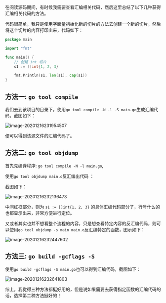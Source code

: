

在阅读源码期间，有时候我需要查看汇编相关代码，然后这里总结了以下几种获得汇编相关代码的方法。

代码很简单，我只是使用字面量初始化新的切片的方法去创建一个新的切片，然后将这个切片的内容打印出来，代码如下：

```go
package main

import "fmt"

func main() {
	// 创建 int 切片
	s1 := []int{1, 2, 3}

	fmt.Println(s1, len(s1), cap(s1))
}
```



## 方法一: `go tool compile`

我们去到该项目的目录下，使用`go tool compile -N -l -S main.go`生成汇编代码，截图如下：

![image-20201216231954507](https://garmen-imgsubmit.oss-cn-shenzhen.aliyuncs.com/img/20201216231954.png)

便可以得到该源文件的汇编代码了。

## 方法二: `go tool objdump`

首先先编译程序: `go tool compile -N -l main.go`,

使用`go tool objdump main.o`反汇编出代码 ：

截图如下：

![image-20201216232136473](https://garmen-imgsubmit.oss-cn-shenzhen.aliyuncs.com/img/20201217142524.png)

中间红框部分，则为  `s1 := []int{1, 2, 3}` 的具体汇编代码部分了，行号什么的也都显示出来，非常方便进行定位。

又或者其实也并不想看整个流程的内容，只是想查看特定内容的反汇编代码，则可以使用`go tool objdump -s main main.o`反汇编特定的函数，图示如下：

![image-20201216232447602](https://garmen-imgsubmit.oss-cn-shenzhen.aliyuncs.com/img/20201217142522.png)

## 方法三: `go build -gcflags -S`

使用`go build -gcflags -S main.go`也可以得到汇编代码，截图如下：

![image-20201216232641803](https://garmen-imgsubmit.oss-cn-shenzhen.aliyuncs.com/img/20201217142518.png)



综上，我觉得三种方法都挺好用的，但是说如果需要去获得指定函数的汇编代码的话，选择第二种方法挺好的！









